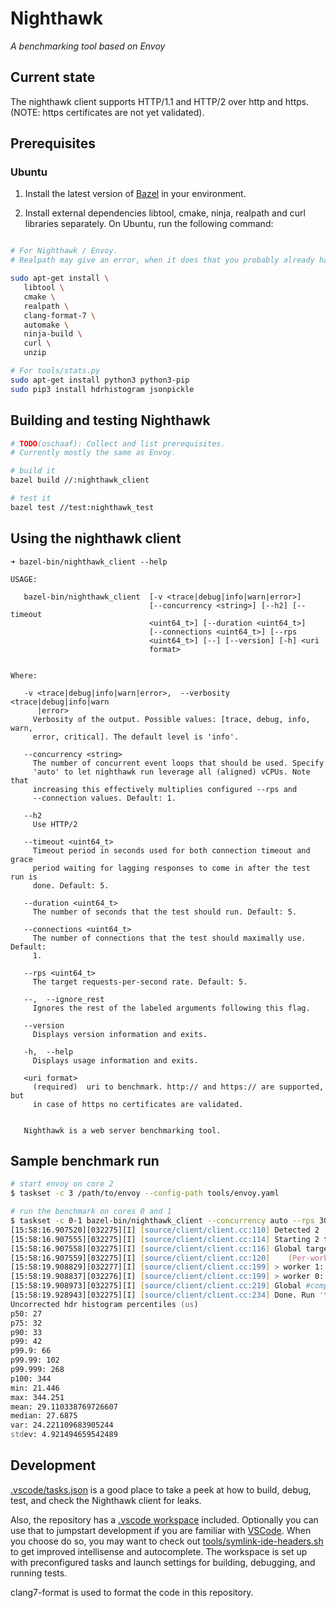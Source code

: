 # Nighthawk

*A benchmarking tool based on Envoy*

## Current state

The nighthawk client supports HTTP/1.1 and HTTP/2 over http and https. (NOTE: https certificates are not yet validated).

## Prerequisites

### Ubuntu

1. Install the latest version of [Bazel](https://bazel.build/versions/master/docs/install.html) in your environment.

2. Install external dependencies libtool, cmake, ninja, realpath and curl libraries separately.
On Ubuntu, run the following command:

``` bash

# For Nighthawk / Envoy. 
# Realpath may give an error, when it does that you probably already have it.

sudo apt-get install \
   libtool \
   cmake \
   realpath \
   clang-format-7 \
   automake \
   ninja-build \
   curl \
   unzip

# For tools/stats.py
sudo apt-get install python3 python3-pip
sudo pip3 install hdrhistogram jsonpickle
```

## Building and testing Nighthawk
```zsh
# TODO(oschaaf): Collect and list prerequisites. 
# Currently mostly the same as Envoy.

# build it
bazel build //:nighthawk_client

# test it
bazel test //test:nighthawk_test
```

## Using the nighthawk client

```
➜ bazel-bin/nighthawk_client --help

USAGE:

   bazel-bin/nighthawk_client  [-v <trace|debug|info|warn|error>]
                               [--concurrency <string>] [--h2] [--timeout
                               <uint64_t>] [--duration <uint64_t>]
                               [--connections <uint64_t>] [--rps
                               <uint64_t>] [--] [--version] [-h] <uri
                               format>


Where:

   -v <trace|debug|info|warn|error>,  --verbosity <trace|debug|info|warn
      |error>
     Verbosity of the output. Possible values: [trace, debug, info, warn,
     error, critical]. The default level is 'info'.

   --concurrency <string>
     The number of concurrent event loops that should be used. Specify
     'auto' to let nighthawk run leverage all (aligned) vCPUs. Note that
     increasing this effectively multiplies configured --rps and
     --connection values. Default: 1.

   --h2
     Use HTTP/2

   --timeout <uint64_t>
     Timeout period in seconds used for both connection timeout and grace
     period waiting for lagging responses to come in after the test run is
     done. Default: 5.

   --duration <uint64_t>
     The number of seconds that the test should run. Default: 5.

   --connections <uint64_t>
     The number of connections that the test should maximally use. Default:
     1.

   --rps <uint64_t>
     The target requests-per-second rate. Default: 5.

   --,  --ignore_rest
     Ignores the rest of the labeled arguments following this flag.

   --version
     Displays version information and exits.

   -h,  --help
     Displays usage information and exits.

   <uri format>
     (required)  uri to benchmark. http:// and https:// are supported, but
     in case of https no certificates are validated.


   Nighthawk is a web server benchmarking tool.
```

## Sample benchmark run

```zsh
# start envoy on core 2
$ taskset -c 3 /path/to/envoy --config-path tools/envoy.yaml

# run the benchmark on cores 0 and 1
$ taskset -c 0-1 bazel-bin/nighthawk_client --concurrency auto --rps 30000 --connections 1 --duration 3 http://127.0.0.1:10000/ && tools/stats.py res.txt benchmark
[15:58:16.907520][032275][I] [source/client/client.cc:110] Detected 2 (v)CPUs with affinity..
[15:58:16.907555][032275][I] [source/client/client.cc:114] Starting 2 threads / event loops. Test duration: 3 seconds.
[15:58:16.907558][032275][I] [source/client/client.cc:116] Global targets: 2 connections and 60000 calls per second.
[15:58:16.907559][032275][I] [source/client/client.cc:120]    (Per-worker targets: 1 connections and 30000 calls per second)
[15:58:19.908829][032277][I] [source/client/client.cc:199] > worker 1: 29999.99/second. Mean: 25.48μs. Stdev: 3.14μs. Connections good/bad/overflow: 1/0/0. Replies: good/fail:90001/0. Stream resets: 0. 
[15:58:19.908837][032276][I] [source/client/client.cc:199] > worker 0: 29986.44/second. Mean: 32.74μs. Stdev: 3.50μs. Connections good/bad/overflow: 1/0/0. Replies: good/fail:89961/0. Stream resets: 0. 
[15:58:19.908973][032275][I] [source/client/client.cc:219] Global #complete:179960. Mean: 29.11μs. Stdev: 4.92μs.
[15:58:19.928943][032275][I] [source/client/client.cc:234] Done. Run 'tools/stats.py res.txt benchmark' for hdrhistogram.
Uncorrected hdr histogram percentiles (us)
p50: 27
p75: 32
p90: 33
p99: 42
p99.9: 66
p99.99: 102
p99.999: 268
p100: 344
min: 21.446
max: 344.251
mean: 29.110338769726607
median: 27.6875
var: 24.221109683905244
stdev: 4.921494659542489
```

## Development

[.vscode/tasks.json](.vscode/tasks.json) is a good place to take a peek at how to build, debug, test, and check the Nighthawk client for leaks. 


Also, the repository has a [.vscode workspace](nighthawk.code-workspace) included. Optionally you can use that to jumpstart development if you are familiar with [VSCode](https://code.visualstudio.com/). When you choose do so, you may want to check out [tools/symlink-ide-headers.sh](tools/symlink-ide-headers.sh) to get improved intellisense and autocomplete. The workspace is set up with preconfigured tasks
and launch settings for building, debugging, and running tests.

clang7-format is used to format the code in this repository.

